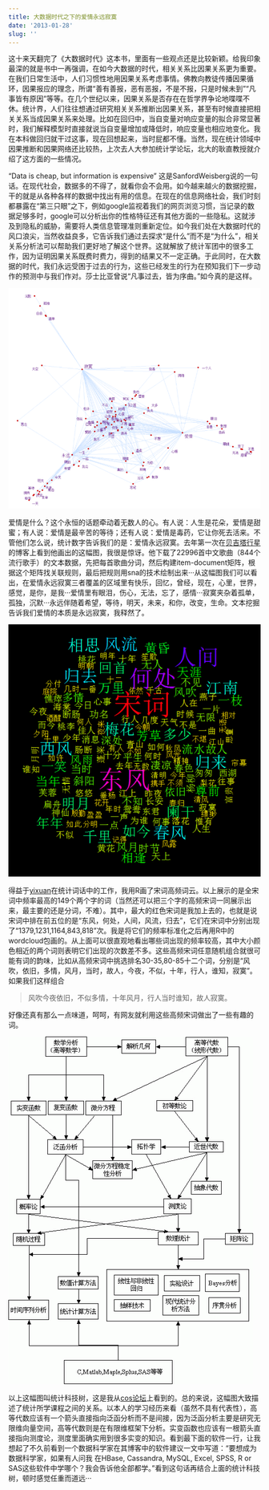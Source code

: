 ```yaml
---
title: 大数据时代之下的爱情永远寂寞
date: '2013-01-28'
slug: ''
---
```


这十来天翻完了《大数据时代》这本书，里面有一些观点还是比较新颖。给我印象最深的就是书中一再强调，在如今大数据的时代，相关关系比因果关系更为重要。在我们日常生活中，人们习惯性地用因果关系考虑事情。佛教向教徒传播因果循环，因果报应的理念，所谓“善有善报，恶有恶报，不是不报，只是时候未到”“凡事皆有原因”等等。在几个世纪以来，因果关系是否存在在哲学界争论地喋喋不休。统计界，人们往往想通过研究相关关系推断出因果关系，甚至有时候直接把相关关系当成因果关系来处理。比如在回归中，当自变量对响应变量的拟合非常显著时，我们解释模型时直接就说当自变量增加或降低时，响应变量也相应地变化。我在本科做回归就干过这事，现在回想起来，当时屁都不懂。当然，现在统计领域中因果推断和因果网络还比较热，上次去人大参加统计学论坛，北大的耿直教授就介绍了这方面的一些情况。

“Data is cheap, but information is expensive” 这是SanfordWeisberg说的一句话。在现代社会，数据多的不得了，就看你会不会用。如今越来越火的数据挖掘，干的就是从各种各样的数据中找出有用的信息。在现在的信息网络社会，我们时刻都暴露在“第三只眼”之下，例如google监视着我们的网页浏览习惯，当记录的数据足够多时，google可以分析出你的性格特征还有其他方面的一些隐私。这就涉及到隐私的威胁，需要将人类信息管理准则重新定位。如今我们处在大数据时代的风口浪尖，当然收益良多，它告诉我们通过去探求“是什么”而不是“为什么”，相关关系分析法可以帮助我们更好地了解这个世界。这就解放了统计军团中的很多工作，因为证明因果关系既费时费力，得到的结果又不一定正确。于此同时，在大数据的时代，我们永远受困于过去的行为，这些已经发生的行为在预知我们下一步动作的预测中与我们作对。莎士比亚曾说“凡事过去，皆为序曲。”如今真的是这样。

![logve](https://github.com/Zhiqiangcao/Images_website/raw/master/img/love-lone.png)

爱情是什么？这个永恒的话题牵动着无数人的心。有人说：人生是花朵，爱情是甜蜜；有人说：爱情是最辛苦的等待；还有人说：爱情是毒药，它让你死去活来。不管他们怎么说，统计数字告诉我们的是：爱情永远寂寞。去年第一次在[贝吉塔行星](http://www.bjt.name/2012/02/love-always-lonely)的博客上看到他画出的这幅图，我很是惊讶。他下载了22996首中文歌曲（844个流行歌手）的文本数据，先把每首歌曲分词，然后构建item-document矩阵，根据这个矩阵找关联规则，最后把规则用sna的技术绘制出来···从这幅图我们可以看出，在爱情永远寂寞三者覆盖的区域里有快乐，回忆，曾经，现在，心里，世界，感觉，是你，是我···爱情里有眼泪，伤心，无法，忘了，感情···寂寞夹杂着孤单，孤独，沉默···永远伴随着希望，等待，明天，未来，和你，改变，生命。文本挖掘告诉我们爱情的本质是永远寂寞，我释然了。

![bigd](https://github.com/Zhiqiangcao/Images_website/raw/master/img/bigd.png)

得益于[yixuan](https://yixuan.cos.name/cn/2011/03/text-mining-of-song-poems/)在统计词话中的工作，我用R画了宋词高频词云。以上展示的是全宋词中频率最高的149个两个字的词（当然还可以把三个字的高频宋词一同展示出来，最主要的还是分词，不难）。其中，最大的红色宋词是我加上去的，也就是说宋词中排在前五位的是“东风，何处，人间，风流，归去”，它们在宋词中分别出现了“1379,1231,1164,843,818”次。我是将它们的频率标准化之后再用R中的wordcloud包画的。从上面可以很直观地看出哪些词出现的频率较高，其中大小颜色相近的两个词则表明它们出现的次数差不多。这些高频宋词任意随机组合就很可能有词的韵味，比如从高频宋词中挑选排名30-35,80-85十二个词，分别是“风吹，依旧，多情，风月，当时，故人，今夜，不似，十年，行人，谁知，寂寞”。如果我们这样组合

> 风吹今夜依旧，不似多情，十年风月，行人当时谁知，故人寂寞。

好像还真有那么一点味道，呵呵，有网友就利用这些高频宋词做出了一些有趣的词。  

![tjkjt](https://github.com/Zhiqiangcao/homepage/raw/gh-pages/images/tjkjt.png)

以上这幅图叫统计科技树，这是我从[cos论坛](https://d.cosx.org)上看到的。总的来说，这幅图大致描述了统计所学课程之间的关系。以本人的学习经历来看（虽然不具有代表性），高等代数应该有一个箭头直接指向泛函分析而不是间接，因为泛函分析主要是研究无限维向量空间，高等代数则是在有限维框架下分析。实变函数也应该有一根箭头直接指向测度论，测度里面确实用到很多实变的知识。看到最下面的软件一行，让我想起了不久前看到一个数据科学家在其博客中的软件建议一文中写道：“要想成为数据科学家，如果有人问我 在HBase, Cassandra, MySQL, Excel, SPSS, R or SAS这些软件中学哪个？我会告诉他全部都学。”看到这句话再结合上面的统计科技树，顿时感觉任重而道远···

